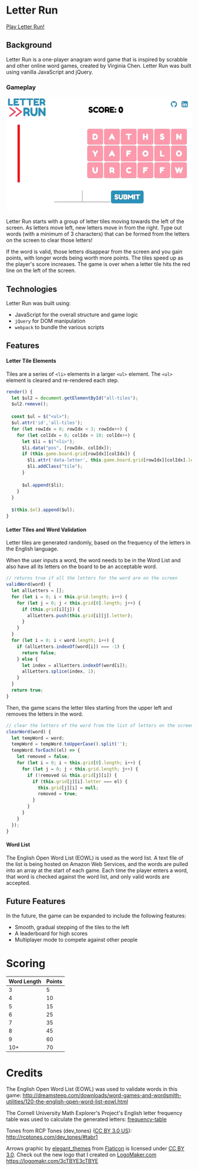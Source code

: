 # Letter Run

[Play Letter Run!](https://virginiac32.github.io/letter-run)

## Background

Letter Run is a one-player anagram word game that is inspired by scrabble and other online word games, created by Virginia Chen. Letter Run was built using vanilla JavaScript and jQuery.

### Gameplay

![gameplay](./assets/docs/Letter-Run.gif)

Letter Run starts with a group of letter tiles moving towards the left of the screen. As letters move left, new letters move in from the right. Type out words (with a minimum of 3 characters) that can be formed from the letters on the screen to clear those letters!

If the word is valid, those letters disappear from the screen and you gain points, with longer words being worth more points. The tiles speed up as the player's score increases. The game is over when a letter tile hits the red line on the left of the screen.

## Technologies

Letter Run was built using:
* JavaScript for the overall structure and game logic
* `jQuery` for DOM manipulation
* `webpack` to bundle the various scripts

## Features

#### Letter Tile Elements

Tiles are a series of `<li>` elements in a larger `<ul>` element. The `<ul>` element is cleared and re-rendered each step.

```javascript
render() {
  let $ul2 = document.getElementById("all-tiles");
  $ul2.remove();

  const $ul = $("<ul>");
  $ul.attr('id','all-tiles');
  for (let rowIdx = 0; rowIdx < 3; rowIdx++) {
    for (let colIdx = 0; colIdx < 10; colIdx++) {
      let $li = $("<li>");
      $li.data("pos", [rowIdx, colIdx]);
      if (this.game.board.grid[rowIdx][colIdx]) {
        $li.attr('data-letter', this.game.board.grid[rowIdx][colIdx].letter);
        $li.addClass("tile");
      }

      $ul.append($li);
    }
  }

  $(this.$el).append($ul);
}
```

#### Letter Tiles and Word Validation
Letter tiles are generated randomly, based on the frequency of the letters in the English language.

When the user inputs a word, the word needs to be in the Word List and also have all its letters on the board to be an acceptable word.

```javascript
// returns true if all the letters for the word are on the screen
validWord(word) {
  let allLetters = [];
  for (let i = 0; i < this.grid.length; i++) {
    for (let j = 0; j < this.grid[0].length; j++) {
      if (this.grid[i][j]) {
        allLetters.push(this.grid[i][j].letter);
      }
    }
  }
  for (let i = 0; i < word.length; i++) {
    if (allLetters.indexOf(word[i]) === -1) {
      return false;
    } else {
      let index = allLetters.indexOf(word[i]);
      allLetters.splice(index, 1);
    }
  }
  return true;
}
```

Then, the game scans the letter tiles starting from the upper left and removes the letters in the word.

```javascript
// clear the letters of the word from the list of letters on the screen
clearWord(word) {
  let tempWord = word;
  tempWord = tempWord.toUpperCase().split('');
  tempWord.forEach((el) => {
    let removed = false;
    for (let i = 0; i < this.grid[0].length; i++) {
      for (let j = 0; j < this.grid.length; j++) {
        if (!removed && this.grid[j][i]) {
          if (this.grid[j][i].letter === el) {
            this.grid[j][i] = null;
            removed = true;
          }
        }
      }
    }
  });
}
```

#### Word List
The English Open Word List (EOWL) is used as the word list. A text file of the list is being hosted on Amazon Web Services, and the words are pulled into an array at the start of each game. Each time the player enters a word, that word is checked against the word list, and only valid words are accepted.

## Future Features
In the future, the game can be expanded to include the following features:
* Smooth, gradual stepping of the tiles to the left
* A leaderboard for high scores
* Multiplayer mode to compete against other people

# Scoring

|Word Length   | Points   |
|-------|------------------|
| 3 | 5 |
| 4 | 10 |
| 5 | 15 |
| 6 | 25 |
| 7 | 35 |
| 8 | 45 |
| 9 | 60 |
| 10+ | 70 |

# Credits

The English Open Word List (EOWL) was used to validate words in this game: http://dreamsteep.com/downloads/word-games-and-wordsmith-utilities/120-the-english-open-word-list-eowl.html

The Cornell University Math Explorer's Project's English letter frequency table was used to calculate the generated letters: [frequency-table](http://www.math.cornell.edu/~mec/2003-2004/cryptography/subs/frequencies.html)

Tones from RCP Tones (dev_tones) ([CC BY 3.0 US](https://creativecommons.org/licenses/by/3.0/us/)): http://rcptones.com/dev_tones/#tabr1

Arrows graphic by <a href="http://www.flaticon.com/authors/elegant-themes">elegant_themes</a> from <a href="http://www.flaticon.com/">Flaticon</a> is licensed under <a href="http://creativecommons.org/licenses/by/3.0/" title="Creative Commons BY 3.0">CC BY 3.0</a>. Check out the new logo that I created on <a href="http://logomakr.com" title="Logo Maker">LogoMaker.com</a> https://logomakr.com/3cTBYE3cTBYE
